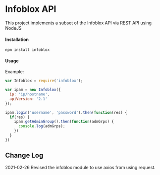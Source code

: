 # Infoblox API

This project implements a subset of the Infoblox API via REST API using NodeJS

#### Installation

```
npm install infoblox
```

#### Usage

Example:

```javascript
var Infoblox = require('infoblox');

var ipam = new Infoblox({
  ip: 'ip/hostname',
  apiVersion: '2.1'  
});

ipam.login('username', 'password').then(function(res) {
  if(res) {
    ipam.getAdminGroup().then(function(admGrps) {
      console.log(admGrps);
    })
  }
})
```

## Change Log

2021-02-26 Revised the infoblox module to use axios from using request.